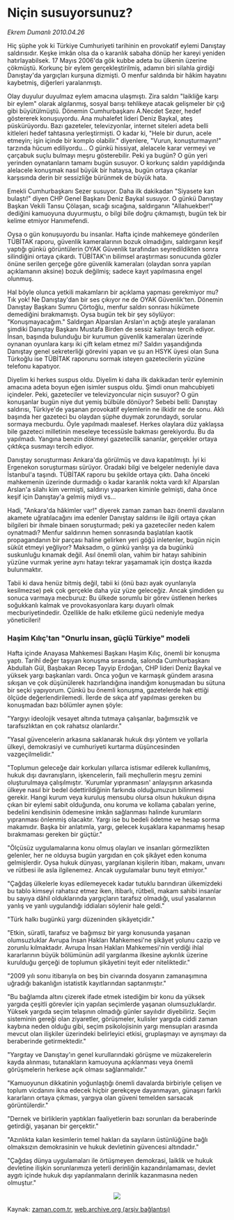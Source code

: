 # Niçin susuyorsunuz?

*Ekrem Dumanlı 2010.04.26*

<td class="columnist-detail">
<p>Hiç şüphe yok ki Türkiye Cumhuriyeti tarihinin en provokatif eylemi Danıştay saldırısıdır. Keşke imkân olsa da o karanlık sabaha dönüp her kareyi yeniden hatırlayabilsek. 17 Mayıs 2006'da gök kubbe adeta bu ülkenin üzerine çökmüştü. Korkunç bir eylem gerçekleştirilmiş, adamın biri silahla girdiği Danıştay'da yargıçları kurşuna dizmişti. O menfur saldırıda bir hâkim hayatını kaybetmiş, diğerleri yaralanmıştı.</p>
<p>
<div id="haberMetinDiv">
<p>Olay duyulur duyulmaz eylem amacına ulaşmıştı. Zira saldırı "laikliğe karşı bir eylem" olarak algılanmış, sosyal barışı tehlikeye atacak gelişmeler bir çığ gibi büyütülmüştü. Dönemin Cumhurbaşkanı A.Necdet Sezer, hedef göstererek konuşuyordu. Ana muhalefet lideri Deniz Baykal, ateş püskürüyordu. Bazı gazeteler, televizyonlar, internet siteleri adeta belli kitleleri hedef tahtasına yerleştirmişti. O kadar ki, "Hele bir durun, acele etmeyin; işin içinde bir komplo olabilir." diyenlere, "Vurun, konuşturmayın!" tarzında hücum ediliyordu... O günkü hissiyat, alelacele karar vermeyi ve çarçabuk suçlu bulmayı meşru gösterebilir. Peki ya bugün? O gün yeri yerinden oynatanların tamamı bugün susuyor. O korkunç saldırı yapıldığında alelacele konuşmak nasıl büyük bir hataysa, bugün ortaya çıkanlar karşısında derin bir sessizliğe bürünmek de büyük hata.
<p>Emekli Cumhurbaşkanı Sezer susuyor. Daha ilk dakikadan "Siyasete kan bulaştı!" diyen CHP Genel Başkanı Deniz Baykal susuyor. O günkü Danıştay Başkan Vekili Tansu Çölaşan, sıcağı sıcağına, saldırganın "Allahuekber!" dediğini kamuoyuna duyurmuştu, o bilgi bile doğru çıkmamıştı, bugün tek bir kelime etmiyor Hanımefendi.
<p>Oysa o gün konuşuyordu bu insanlar. Hafta içinde mahkemeye gönderilen TÜBİTAK raporu, güvenlik kameralarının bozuk olmadığını, saldırganın keşif yaptığı günkü görüntülerin OYAK Güvenlik tarafından seyredildikten sonra silindiğini ortaya çıkardı. TÜBİTAK'ın bilimsel araştırması sonucunda gözler önüne serilen gerçeğe göre güvenlik kameraları (olaydan sonra yapılan açıklamanın aksine) bozuk değilmiş; sadece kayıt yapılmasına engel olunmuş.
<p>Hal böyle olunca yetkili makamların bir açıklama yapması gerekmiyor mu? Tık yok! Ne Danıştay'dan bir ses çıkıyor ne de OYAK Güvenlik'ten. Dönemin Danıştay Başkanı Sumru Çörtoğlu, menfur saldırı sonrası hükümete demediğini bırakmamıştı. Oysa bugün tek bir şey söylüyor: "Konuşmayacağım." Saldırgan Alparslan Arslan'ın açtığı ateşle yaralanan şimdiki Danıştay Başkanı Mustafa Birden de sessiz kalmayı tercih ediyor. İnsan, başında bulunduğu bir kurumun güvenlik kameraları üzerinde oynanan oyunlara karşı iki çift kelam etmez mi? Saldırı yaşandığında Danıştay genel sekreterliği görevini yapan ve şu an HSYK üyesi olan Suna Türkoğlu ise TÜBİTAK raporunu sormak isteyen gazetecilerin yüzüne telefonu kapatıyor.
<p>Diyelim ki herkes suspus oldu. Diyelim ki daha ilk dakikadan terör eyleminin amacına adeta boyun eğen isimler suspus oldu. Şimdi onun mahcubiyeti içindeler. Peki, gazeteciler ve televizyoncular niçin susuyor? O gün konuşanlar bugün niye dut yemiş bülbüle dönüyor? Sebebi belli: Danıştay saldırısı, Türkiye'de yaşanan provokatif eylemlerin ne ilkidir ne de sonu. Aklı başında her gazeteci bu olaydan şüphe duymak zorundaydı, sorular sormaya mecburdu. Öyle yapılmadı maalesef. Herkes olaylara düz yaklaşsa bile gazeteci milletinin meseleye tecessüsle bakması gerekiyordu. Bu da yapılmadı. Yangına benzin dökmeyi gazetecilik sananlar, gerçekler ortaya çıktıkça susmayı tercih ediyor.
<p>Danıştay soruşturması Ankara'da görülmüş ve dava kapatılmıştı. İyi ki Ergenekon soruşturması sürüyor. Oradaki bilgi ve belgeler nedeniyle dava İstanbul'a taşındı. TÜBİTAK raporu bu şekilde ortaya çıktı. Daha önceki mahkemenin üzerinde durmadığı o kadar karanlık nokta vardı ki! Alparslan Arslan'a silahı kim vermişti, saldırıyı yaparken kiminle gelmişti, daha önce keşif için Danıştay'a gelmiş miydi vs...
<p>Hadi, "Ankara'da hâkimler var!" diyerek zaman zaman bazı önemli davaların akamete uğratılacağını ima edenler Danıştay saldırısı ile ilgili ortaya çıkan bilgileri bir ihmale binaen soruşturmadı; peki ya gazeteciler neden kalem oynatmadı? Menfur saldırının hemen sonrasında başlatılan kaotik propagandanın bir parçası haline gelirken yeri göğü inletenler, bugün niçin sükût etmeyi yeğliyor? Maksadım, o günkü yanlışı ya da bugünkü suskunluğu kınamak değil. Asıl önemli olan, vahim bir hatayı sahibinin yüzüne vurmak yerine aynı hatayı tekrar yaşamamak için dostça ikazda bulunmaktır.
<p>Tabii ki dava henüz bitmiş değil, tabii ki (önü bazı ayak oyunlarıyla kesilmezse) pek çok gerçekle daha yüz yüze geleceğiz. Ancak şimdiden şu sonuca varmaya mecburuz: Bu ülkede sorumlu bir görev üstlenen herkes soğukkanlı kalmak ve provokasyonlara karşı duyarlı olmak mecburiyetindedir. Özellikle de halkı etkileme gücü nedeniyle medya yöneticileri!
<p><h3>Haşim Kılıç'tan "Onurlu insan, güçlü Türkiye" modeli</h3>
<p>Hafta içinde Anayasa Mahkemesi Başkanı Haşim Kılıç, önemli bir konuşma yaptı. Tarihî değer taşıyan konuşma sırasında, salonda Cumhurbaşkanı Abdullah Gül, Başbakan Recep Tayyip Erdoğan, CHP lideri Deniz Baykal ve yüksek yargı başkanları vardı. Onca yoğun ve karmaşık gündem arasına sıkışan ve çok düşünülerek hazırlandığına inandığım konuşmadan bu sütuna bir seçki yapıyorum. Çünkü bu önemli konuşma, gazetelerde hak ettiği ölçüde değerlendirilemedi. İlerde de sıkça atıf yapılması gereken bu konuşmadan bazı bölümler aynen şöyle:
<p>"Yargıyı ideolojik vesayet altında tutmaya çalışanlar, bağımsızlık ve tarafsızlıktan en çok rahatsız olanlardır."
<p>"Yasal güvencelerin arkasına saklanarak hukuk dışı yöntem ve yollarla ülkeyi, demokrasiyi ve cumhuriyeti kurtarma düşüncesinden vazgeçilmelidir."
<p>"Toplumun geleceğe dair korkuları yıllarca istismar edilerek kullanılmış, hukuk dışı davranışların, işkencelerin, faili meçhullerin meşru zemini oluşturulmaya çalışılmıştır. 'Kurumlar yıpranmasın' anlayışının arkasında ülkeye nasıl bir bedel ödettirildiğinin farkında olduğumuzun bilinmesi gerekir. Hangi kurum veya kuruluş mensubu olursa olsun hukukun dışına çıkan bir eylemi sabit olduğunda, onu koruma ve kollama çabaları yerine, bedelini kendisinin ödemesine imkân sağlanması halinde kurumların yıpranması önlenmiş olacaktır. Yargı ise bu bedeli ödetme ve hesap sorma makamıdır. Başka bir anlatımla, yargı, gelecek kuşaklara kapanmamış hesap bırakmaması gereken bir güçtür."
<p>"Ölçüsüz uygulamalarına konu olmuş olayları ve insanları görmezlikten gelenler, her ne olduysa bugün yargıdan en çok şikâyet eden konuma gelmişlerdir. Oysa hukuk dünyası, yargılanan kişilerin itibarı, makamı, unvanı ve rütbesi ile asla ilgilenemez. Ancak uygulamalar bunu teyit etmiyor."
<p>"Çağdaş ülkelerle kıyas edilemeyecek kadar tutuklu barındıran ülkemizdeki bu tablo kimseyi rahatsız etmez iken, itibarlı, rütbeli, makam sahibi insanlar bu sayıya dâhil olduklarında yargıçların tarafsız olmadığı, usul yasalarının yanlış ve yanlı uygulandığı iddiaları söylenir hale geldi."
<p>"Türk halkı bugünkü yargı düzeninden şikâyetçidir."
<p>"Etkin, süratli, tarafsız ve bağımsız bir yargı konusunda yaşanan olumsuzluklar Avrupa İnsan Hakları Mahkemesi'ne şikâyet yolunu cazip ve zorunlu kılmaktadır. Avrupa İnsan Hakları Mahkemesi'nin verdiği ihlal kararlarının büyük bölümünün adil yargılanma ilkesine aykırılık üzerine kurulduğu gerçeği de toplumun şikâyetini teyit eder niteliktedir."
<p>"2009 yılı sonu itibarıyla on beş bin civarında dosyanın zamanaşımına uğradığı bakanlığın istatistik kayıtlarından saptanmıştır."
<p>"Bu bağlamda altını çizerek ifade etmek istediğim bir konu da yüksek yargıda çeşitli görevler için yapılan seçimlerde yaşanan olumsuzluklardır. Yüksek yargıda seçim telaşının olmadığı günler sayılıdır diyebiliriz. Seçim sisteminin gereği olan ziyaretler, görüşmeler, kulisler yargıda ciddi zaman kaybına neden olduğu gibi, seçim psikolojisinin yargı mensupları arasında mevcut olan ilişkiler üzerindeki belirleyici etkisi, gruplaşmayı ve ayrışmayı da beraberinde getirmektedir."
<p>"Yargıtay ve Danıştay'ın genel kurullarındaki görüşme ve müzakerelerin kayda alınması, tutanakların kamuoyuna açıklanması veya önemli görüşmelerin herkese açık olması sağlanmalıdır."
<p>"Kamuoyunun dikkatinin yoğunlaştığı önemli davalarda birbiriyle çelişen ve toplum vicdanını ikna edecek hiçbir gerekçeye dayanmayan, günaşırı farklı kararların ortaya çıkması, yargıya olan güveni temelden sarsacak görüntülerdir."
<p>"Dernek ve birliklerin yaptıkları faaliyetlerin bazı sorunları da beraberinde getirdiği, yaşanan bir gerçektir."
<p>"Azınlıkta kalan kesimlerin temel hakları da sayıların üstünlüğüne bağlı olmaksızın demokrasinin ve hukuk devletinin güvencesi altındadır."
<p>"Çağdaş dünya uygulamaları ile örtüşmeyen demokrasi, laiklik ve hukuk devletine ilişkin sorunlarımıza yeterli derinliğin kazandırılamaması, devlet aygıtı içinde hukuk dışı yapılanmaların derinlik kazanmasına neden olmuştur."
<p>
<p align="center"><img border="0" src="http://web.archive.org/web/20110106213645im_/http://medya.zaman.com.tr/2010/04/26/tiraj.png"/>
</p></p></p></p></p></p></p></p></p></p></p></p></p></p></p></p></p></p></p></p></p></p></p></p></p></p></div>
</p>
<a href="http://web.archive.org/web/20110106213645/mailto:e.dumanli@zaman.com.tr">
</a></td>

Kaynak: [zaman.com.tr](http://zaman.com.tr/yazar.do?yazino=977093), [web.archive.org (arşiv bağlantısı)](http://web.archive.org/web/20110106213645/http://www.zaman.com.tr/yazar.do?yazino=977093)
